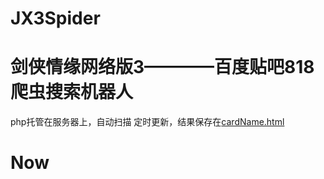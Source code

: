 # JX3Spider

剑侠情缘网络版3————百度贴吧818爬虫搜索机器人
====
php托管在服务器上，自动扫描
定时更新，结果保存在[cardName.html](https://raw.githubusercontent.com/ShanaMaid/JX3Spider/master/result/cardName.html)


Now
====

